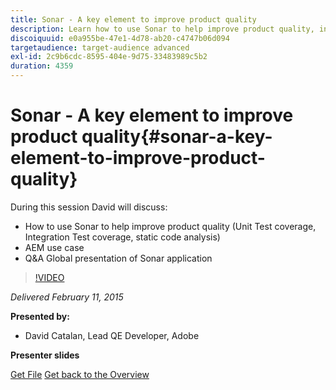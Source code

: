 ```yaml
---
title: Sonar - A key element to improve product quality
description: Learn how to use Sonar to help improve product quality, including Unit Test coverage, Integration Test coverage, static code analysis. Also learn about AEM use case and get a Q&A global presentation of Sonar application.
discoiquuid: e0a955be-47e1-4d78-ab20-c4747b06d094
targetaudience: target-audience advanced
exl-id: 2c9b6cdc-8595-404e-9d75-33483989c5b2
duration: 4359
---
```

# Sonar - A key element to improve product quality{#sonar-a-key-element-to-improve-product-quality}

During this session David will discuss: 

* How to use Sonar to help improve product quality (Unit Test coverage, Integration Test coverage, static code analysis)
* AEM use case
* Q&A Global presentation of Sonar application

>[!VIDEO](https://video.tv.adobe.com/v/19379/?quality=9)

*Delivered February 11, 2015*

**Presented by:**

* David Catalan, Lead QE Developer, Adobe

**Presenter slides**

[Get File](assets/cq-gems-on-aem-sonarqube-2015-02.pdf)
[Get back to the Overview](https://helpx.adobe.com/experience-manager/kt/eseminars/gems/aem-index.html)
